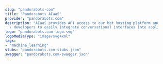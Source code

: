 ```yaml
---
slug: "pandorabots-com"
title: "Pandorabots AIaaS"
provider: "pandorabots.com"
description: "AIaaS provides API access to our bot hosting platform and SDKs, allowing\
  \ developers to easily integrate conversational interfaces into applications."
logo: "pandorabots.com-logo.svg"
logoMediaType: "image/svg+xml"
tags:
- "machine_learning"
stubs: "pandorabots.com-stubs.json"
swagger: "pandorabots.com-swagger.json"
---
```

